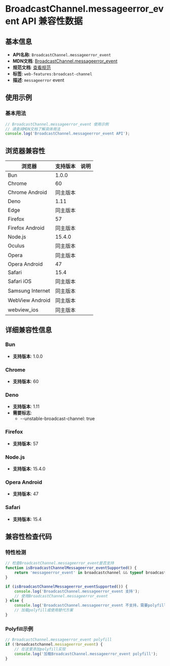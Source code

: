 # BroadcastChannel.messageerror_event API 兼容性数据

## 基本信息

- **API名称**: `BroadcastChannel.messageerror_event`
- **MDN文档**: [BroadcastChannel.messageerror_event](https://developer.mozilla.org/docs/Web/API/BroadcastChannel/messageerror_event)
- **规范文档**: [查看规范](https://html.spec.whatwg.org/multipage/indices.html#event-messageerror,https://html.spec.whatwg.org/multipage/web-messaging.html#handler-broadcastchannel-onmessageerror)
- **标签**: `web-features:broadcast-channel`
- **描述**: `messageerror` event

## 使用示例

### 基本用法

```javascript
// BroadcastChannel.messageerror_event 使用示例
// 请查阅MDN文档了解具体用法
console.log('BroadcastChannel.messageerror_event API');
```

## 浏览器兼容性

| 浏览器 | 支持版本 | 说明 |
|--------|----------|------|
| Bun | 1.0.0 |  |
| Chrome | 60 |  |
| Chrome Android | 同主版本 |  |
| Deno | 1.11 |  |
| Edge | 同主版本 |  |
| Firefox | 57 |  |
| Firefox Android | 同主版本 |  |
| Node.js | 15.4.0 |  |
| Oculus | 同主版本 |  |
| Opera | 同主版本 |  |
| Opera Android | 47 |  |
| Safari | 15.4 |  |
| Safari iOS | 同主版本 |  |
| Samsung Internet | 同主版本 |  |
| WebView Android | 同主版本 |  |
| webview_ios | 同主版本 |  |

## 详细兼容性信息

### Bun

- **支持版本**: 1.0.0

### Chrome

- **支持版本**: 60

### Deno

- **支持版本**: 1.11
- **需要标志**: 
  - --unstable-broadcast-channel: true

### Firefox

- **支持版本**: 57

### Node.js

- **支持版本**: 15.4.0

### Opera Android

- **支持版本**: 47

### Safari

- **支持版本**: 15.4

## 兼容性检查代码

### 特性检测

```javascript
// 检查BroadcastChannel.messageerror_event是否支持
function isBroadcastChannelMessageerror_eventSupported() {
    return 'messageerror_event' in broadcastchannel && typeof broadcastchannel.messageerror_event === 'function';
}

if (isBroadcastChannelMessageerror_eventSupported()) {
    console.log('BroadcastChannel.messageerror_event 支持');
    // 使用BroadcastChannel.messageerror_event
} else {
    console.log('BroadcastChannel.messageerror_event 不支持，需要polyfill');
    // 加载polyfill或使用替代方案
}
```

### Polyfill示例

```javascript
// BroadcastChannel.messageerror_event polyfill
if (!broadcastchannel.messageerror_event) {
    // 在这里添加polyfill实现
    console.log('加载BroadcastChannel.messageerror_event polyfill');
}
```

